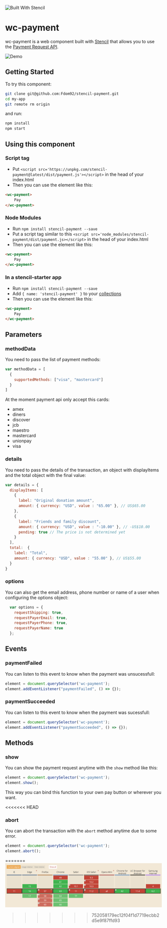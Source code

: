![Built With Stencil](https://img.shields.io/badge/-Built%20With%20Stencil-16161d.svg?logo=data%3Aimage%2Fsvg%2Bxml%3Bbase64%2CPD94bWwgdmVyc2lvbj0iMS4wIiBlbmNvZGluZz0idXRmLTgiPz4KPCEtLSBHZW5lcmF0b3I6IEFkb2JlIElsbHVzdHJhdG9yIDE5LjIuMSwgU1ZHIEV4cG9ydCBQbHVnLUluIC4gU1ZHIFZlcnNpb246IDYuMDAgQnVpbGQgMCkgIC0tPgo8c3ZnIHZlcnNpb249IjEuMSIgaWQ9IkxheWVyXzEiIHhtbG5zPSJodHRwOi8vd3d3LnczLm9yZy8yMDAwL3N2ZyIgeG1sbnM6eGxpbms9Imh0dHA6Ly93d3cudzMub3JnLzE5OTkveGxpbmsiIHg9IjBweCIgeT0iMHB4IgoJIHZpZXdCb3g9IjAgMCA1MTIgNTEyIiBzdHlsZT0iZW5hYmxlLWJhY2tncm91bmQ6bmV3IDAgMCA1MTIgNTEyOyIgeG1sOnNwYWNlPSJwcmVzZXJ2ZSI%2BCjxzdHlsZSB0eXBlPSJ0ZXh0L2NzcyI%2BCgkuc3Qwe2ZpbGw6I0ZGRkZGRjt9Cjwvc3R5bGU%2BCjxwYXRoIGNsYXNzPSJzdDAiIGQ9Ik00MjQuNywzNzMuOWMwLDM3LjYtNTUuMSw2OC42LTkyLjcsNjguNkgxODAuNGMtMzcuOSwwLTkyLjctMzAuNy05Mi43LTY4LjZ2LTMuNmgzMzYuOVYzNzMuOXoiLz4KPHBhdGggY2xhc3M9InN0MCIgZD0iTTQyNC43LDI5Mi4xSDE4MC40Yy0zNy42LDAtOTIuNy0zMS05Mi43LTY4LjZ2LTMuNkgzMzJjMzcuNiwwLDkyLjcsMzEsOTIuNyw2OC42VjI5Mi4xeiIvPgo8cGF0aCBjbGFzcz0ic3QwIiBkPSJNNDI0LjcsMTQxLjdIODcuN3YtMy42YzAtMzcuNiw1NC44LTY4LjYsOTIuNy02OC42SDMzMmMzNy45LDAsOTIuNywzMC43LDkyLjcsNjguNlYxNDEuN3oiLz4KPC9zdmc%2BCg%3D%3D&colorA=16161d&style=flat-square)

# wc-payment

wc-payment is a web component built with [Stencil](https://stenciljs.com/) that allows you to use the [Payment Request API](https://developers.google.com/web/fundamentals/discovery-and-monetization/payment-request/).

![Demo](./docs/video.gif)

## Getting Started

To try this component:

```bash
git clone git@github.com:Fdom92/stencil-payment.git
cd my-app
git remote rm origin
```

and run:

```bash
npm install
npm start
```

## Using this component

### Script tag

- Put `<script src='https://unpkg.com/stencil-payment@latest/dist/payment.js'></script>` in the head of your index.html
- Then you can use the element like this:
```html
<wc-payment>
    Pay
</wc-payment>
```

### Node Modules
- Run `npm install stencil-payment --save`
- Put a script tag similar to this `<script src='node_modules/stencil-payment/dist/payment.js></script>` in the head of your index.html
- Then you can use the element like this:
```html
<wc-payment>
    Pay
</wc-payment>
```

### In a stencil-starter app
- Run `npm install stencil-payment --save`
- Add `{ name: 'stencil-payment' }` to your [collections](https://github.com/ionic-team/stencil-starter/blob/master/stencil.config.js#L5)
- Then you can use the element like this:
```html
<wc-payment>
    Pay
</wc-payment>
```

## Parameters

### methodData

You need to pass the list of payment methods:

```js
var methodData = [
  {
    supportedMethods: ["visa", "mastercard"]
  }
]
```

At the moment payment api only accept this cards:

- amex
- diners
- discover
- jcb
- maestro
- mastercard
- unionpay
- visa

### details

You need to pass the details of the transaction, an object with displayItems and the total object with the final value:

```js
var details = {
  displayItems: [
    {
      label: "Original donation amount",
      amount: { currency: "USD", value : "65.00" }, // US$65.00
    },
    {
      label: "Friends and family discount",
      amount: { currency: "USD", value : "-10.00" }, // -US$10.00
      pending: true // The price is not determined yet
    }
  ],
  total:  {
    label: "Total",
    amount: { currency: "USD", value : "55.00" }, // US$55.00
  }
}
```

### options

You can also get the email address, phone number or name of a user when configuring the options object:

```js
  var options = {
    requestShipping: true,
    requestPayerEmail: true,
    requestPayerPhone: true,
    requestPayerName: true
  };
```

## Events

### paymentFailed

You can listen to this event to know when the payment was unsucessfull:

```js
element = document.querySelector('wc-payment');
element.addEventListener("paymentFailed", () => {});
```

### paymentSucceeded

You can listen to this event to know when the payment was sucessfull:

```js
element = document.querySelector('wc-payment');
element.addEventListener("paymentSucceeded", () => {});
```

## Methods

### show

You can show the payment request anytime with the `show` method like this:

```js
element = document.querySelector('wc-payment');
element.show();
```

This way you can bind this function to your own pay button or wherever you want.

<<<<<<< HEAD
### abort

You can abort the transaction with the `abort` method anytime due to some error.

```js
element = document.querySelector('wc-payment');
element.abort();
```
=======
![Browser Suport](/docs/browser-support.png)
>>>>>>> 752058179ec12f04f1d7719ecbb2d5e9f87ffd93
